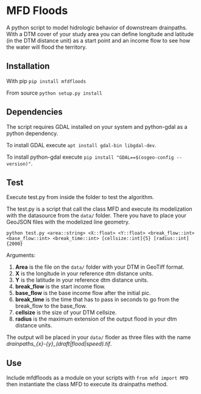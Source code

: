 # MFD Floods
A python script to model hidrologic behavior of downstream drainpaths. With a DTM cover of your study area you can define longitude and latitude (in the DTM distance unit) as a start point and an income flow to see how the water will flood the territory.

## Installation
With pip ```pip install mfdfloods```

From source ```python setup.py install```

## Dependencies
The script requires GDAL installed on your system and python-gdal as a python dependency.

To install GDAL execute `apt install gdal-bin libgdal-dev`.

To install python-gdal execute `pip install "GDAL==$(osgeo-config --version)"`.

## Test
Execute test.py from inside the folder to test the algorithm.

The test.py is a script that call the class MFD and execute its modelization with the datasource from the `data/` folder. There you have to place your GeoJSON files with the modelized line geometry.

`python test.py <area::string> <X::float> <Y::float> <break_flow::int> <base_flow::int> <break_time::int> [cellsize::int]{5} [radius::int]{2000}`

Arguments:

1. **Area** is the file on the `data/` folder with your DTM in GeoTiff format.
2. **X** is the longitude in your reference dtm distance units.
3. **Y** is the latitude in your reference dtm distance units.
4. **break_flow** is the start income flow.
5. **base_flow** is the base income flow after the initial pic.
6. **break_time** is the time that has to pass in seconds to go from the break_flow to the base_flow.
7. **cellsize** is the size of your DTM cellsize.
8. **radius** is the maximum extension of the output flood in your dtm distance units.

The output will be placed in your `data/` floder as three files with the name *drainpaths_{x}-{y}_(draft|flood|speed).tif*.

## Use

Include mfdfloods as a module on your scripts with `from mfd import MFD` then instantiate the class MFD to execute its drainpaths method.
